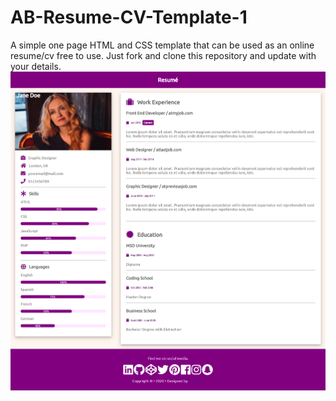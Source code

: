 # AB-Resume-CV-Template-1
A simple one page HTML and CSS template that can be used as an online resume/cv free to use. Just fork and clone this repository and update with your details.
<br>
<img src="Screenshot-Template 1.png">
